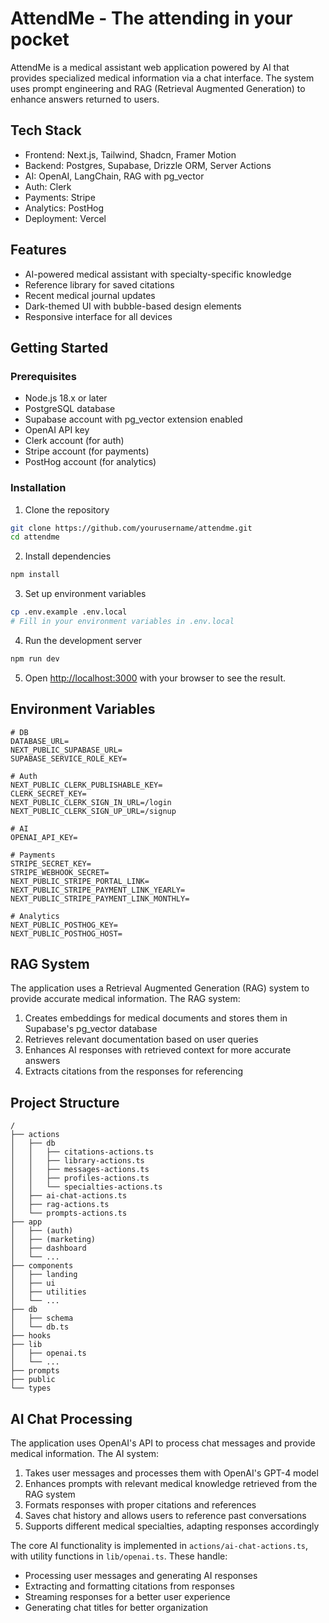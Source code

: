 # AttendMe - The attending in your pocket

AttendMe is a medical assistant web application powered by AI that provides specialized medical information via a chat interface. The system uses prompt engineering and RAG (Retrieval Augmented Generation) to enhance answers returned to users.

## Tech Stack

- Frontend: Next.js, Tailwind, Shadcn, Framer Motion
- Backend: Postgres, Supabase, Drizzle ORM, Server Actions
- AI: OpenAI, LangChain, RAG with pg_vector
- Auth: Clerk
- Payments: Stripe
- Analytics: PostHog
- Deployment: Vercel

## Features

- AI-powered medical assistant with specialty-specific knowledge
- Reference library for saved citations
- Recent medical journal updates
- Dark-themed UI with bubble-based design elements
- Responsive interface for all devices

## Getting Started

### Prerequisites

- Node.js 18.x or later
- PostgreSQL database
- Supabase account with pg_vector extension enabled
- OpenAI API key
- Clerk account (for auth)
- Stripe account (for payments)
- PostHog account (for analytics)

### Installation

1. Clone the repository
```bash
git clone https://github.com/yourusername/attendme.git
cd attendme
```

2. Install dependencies
```bash
npm install
```

3. Set up environment variables
```bash
cp .env.example .env.local
# Fill in your environment variables in .env.local
```

4. Run the development server
```bash
npm run dev
```

5. Open [http://localhost:3000](http://localhost:3000) with your browser to see the result.

## Environment Variables

```
# DB
DATABASE_URL=
NEXT_PUBLIC_SUPABASE_URL=
SUPABASE_SERVICE_ROLE_KEY=

# Auth
NEXT_PUBLIC_CLERK_PUBLISHABLE_KEY=
CLERK_SECRET_KEY=
NEXT_PUBLIC_CLERK_SIGN_IN_URL=/login
NEXT_PUBLIC_CLERK_SIGN_UP_URL=/signup

# AI
OPENAI_API_KEY=

# Payments
STRIPE_SECRET_KEY=
STRIPE_WEBHOOK_SECRET=
NEXT_PUBLIC_STRIPE_PORTAL_LINK=
NEXT_PUBLIC_STRIPE_PAYMENT_LINK_YEARLY=
NEXT_PUBLIC_STRIPE_PAYMENT_LINK_MONTHLY=

# Analytics
NEXT_PUBLIC_POSTHOG_KEY=
NEXT_PUBLIC_POSTHOG_HOST=
```

## RAG System

The application uses a Retrieval Augmented Generation (RAG) system to provide accurate medical information. The RAG system:

1. Creates embeddings for medical documents and stores them in Supabase's pg_vector database
2. Retrieves relevant documentation based on user queries
3. Enhances AI responses with retrieved context for more accurate answers
4. Extracts citations from the responses for referencing

## Project Structure

```
/
├── actions
│   ├── db
│   │   ├── citations-actions.ts
│   │   ├── library-actions.ts
│   │   ├── messages-actions.ts
│   │   ├── profiles-actions.ts
│   │   └── specialties-actions.ts
│   ├── ai-chat-actions.ts
│   ├── rag-actions.ts
│   └── prompts-actions.ts
├── app
│   ├── (auth)
│   ├── (marketing)
│   ├── dashboard
│   └── ...
├── components
│   ├── landing
│   ├── ui
│   ├── utilities
│   └── ...
├── db
│   ├── schema
│   └── db.ts
├── hooks
├── lib
│   ├── openai.ts
│   └── ...
├── prompts
├── public
└── types
```

## AI Chat Processing

The application uses OpenAI's API to process chat messages and provide medical information. The AI system:

1. Takes user messages and processes them with OpenAI's GPT-4 model
2. Enhances prompts with relevant medical knowledge retrieved from the RAG system
3. Formats responses with proper citations and references
4. Saves chat history and allows users to reference past conversations
5. Supports different medical specialties, adapting responses accordingly

The core AI functionality is implemented in `actions/ai-chat-actions.ts`, with utility functions in `lib/openai.ts`. These handle:

- Processing user messages and generating AI responses
- Extracting and formatting citations from responses
- Streaming responses for a better user experience
- Generating chat titles for better organization
